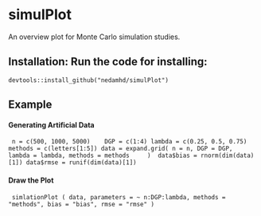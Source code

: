 # simulPlot
An overview plot for Monte Carlo simulation studies.
## Installation: Run the code for installing:
`devtools::install_github("nedamhd/simulPlot")`

## Example
#### Generating Artificial Data
` n = c(500, 1000, 5000)   
DGP = c(1:4)
 lambda = c(0.25, 0.5, 0.75)
  methods = c(letters[1:5])
 data = expand.grid(
       n = n,
           DGP = DGP,     
    lambda = lambda,
     methods = methods    
   ) 
  data$bias = rnorm(dim(data)[1])
  data$rmse = runif(dim(data)[1])`
  #### Draw the Plot
 ` simlationPlot (
    data,
    parameters = ~ n:DGP:lambda,
   methods = "methods",
    bias = "bias",
    rmse = "rmse"
  )`
